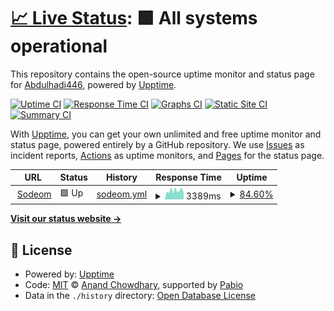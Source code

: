 # [📈 Live Status](https://Abdulhadi446.github.io/upptime): <!--live status--> **🟩 All systems operational**

This repository contains the open-source uptime monitor and status page for [Abdulhadi446](https://Abdulhadi446.github.io/upptime), powered by [Upptime](https://github.com/upptime/upptime).

[![Uptime CI](https://github.com/Abdulhadi446/upptime/workflows/Uptime%20CI/badge.svg)](https://github.com/Abdulhadi446/upptime/actions?query=workflow%3A%22Uptime+CI%22)
[![Response Time CI](https://github.com/Abdulhadi446/upptime/workflows/Response%20Time%20CI/badge.svg)](https://github.com/Abdulhadi446/upptime/actions?query=workflow%3A%22Response+Time+CI%22)
[![Graphs CI](https://github.com/Abdulhadi446/upptime/workflows/Graphs%20CI/badge.svg)](https://github.com/Abdulhadi446/upptime/actions?query=workflow%3A%22Graphs+CI%22)
[![Static Site CI](https://github.com/Abdulhadi446/upptime/workflows/Static%20Site%20CI/badge.svg)](https://github.com/Abdulhadi446/upptime/actions?query=workflow%3A%22Static+Site+CI%22)
[![Summary CI](https://github.com/Abdulhadi446/upptime/workflows/Summary%20CI/badge.svg)](https://github.com/Abdulhadi446/upptime/actions?query=workflow%3A%22Summary+CI%22)

With [Upptime](https://upptime.js.org), you can get your own unlimited and free uptime monitor and status page, powered entirely by a GitHub repository. We use [Issues](https://github.com/Abdulhadi446/upptime/issues) as incident reports, [Actions](https://github.com/Abdulhadi446/upptime/actions) as uptime monitors, and [Pages](https://Abdulhadi446.github.io/upptime) for the status page.

<!--start: status pages-->
<!-- This summary is generated by Upptime (https://github.com/upptime/upptime) -->
<!-- Do not edit this manually, your changes will be overwritten -->
<!-- prettier-ignore -->
| URL | Status | History | Response Time | Uptime |
| --- | ------ | ------- | ------------- | ------ |
| <img alt="" src="https://icons.duckduckgo.com/ip3/sodeom.com.ico" height="13"> [Sodeom](https://sodeom.com/) | 🟩 Up | [sodeom.yml](https://github.com/Abdulhadi446/upptime/commits/HEAD/history/sodeom.yml) | <details><summary><img alt="Response time graph" src="./graphs/sodeom/response-time-week.png" height="20"> 3389ms</summary><br><a href="https://Abdulhadi446.github.io/upptime/history/sodeom"><img alt="Response time 1335" src="https://img.shields.io/endpoint?url=https%3A%2F%2Fraw.githubusercontent.com%2FAbdulhadi446%2Fupptime%2FHEAD%2Fapi%2Fsodeom%2Fresponse-time.json"></a><br><a href="https://Abdulhadi446.github.io/upptime/history/sodeom"><img alt="24-hour response time 6993" src="https://img.shields.io/endpoint?url=https%3A%2F%2Fraw.githubusercontent.com%2FAbdulhadi446%2Fupptime%2FHEAD%2Fapi%2Fsodeom%2Fresponse-time-day.json"></a><br><a href="https://Abdulhadi446.github.io/upptime/history/sodeom"><img alt="7-day response time 3389" src="https://img.shields.io/endpoint?url=https%3A%2F%2Fraw.githubusercontent.com%2FAbdulhadi446%2Fupptime%2FHEAD%2Fapi%2Fsodeom%2Fresponse-time-week.json"></a><br><a href="https://Abdulhadi446.github.io/upptime/history/sodeom"><img alt="30-day response time 1335" src="https://img.shields.io/endpoint?url=https%3A%2F%2Fraw.githubusercontent.com%2FAbdulhadi446%2Fupptime%2FHEAD%2Fapi%2Fsodeom%2Fresponse-time-month.json"></a><br><a href="https://Abdulhadi446.github.io/upptime/history/sodeom"><img alt="1-year response time 1335" src="https://img.shields.io/endpoint?url=https%3A%2F%2Fraw.githubusercontent.com%2FAbdulhadi446%2Fupptime%2FHEAD%2Fapi%2Fsodeom%2Fresponse-time-year.json"></a></details> | <details><summary><a href="https://Abdulhadi446.github.io/upptime/history/sodeom">84.60%</a></summary><a href="https://Abdulhadi446.github.io/upptime/history/sodeom"><img alt="All-time uptime 95.69%" src="https://img.shields.io/endpoint?url=https%3A%2F%2Fraw.githubusercontent.com%2FAbdulhadi446%2Fupptime%2FHEAD%2Fapi%2Fsodeom%2Fuptime.json"></a><br><a href="https://Abdulhadi446.github.io/upptime/history/sodeom"><img alt="24-hour uptime 59.34%" src="https://img.shields.io/endpoint?url=https%3A%2F%2Fraw.githubusercontent.com%2FAbdulhadi446%2Fupptime%2FHEAD%2Fapi%2Fsodeom%2Fuptime-day.json"></a><br><a href="https://Abdulhadi446.github.io/upptime/history/sodeom"><img alt="7-day uptime 84.60%" src="https://img.shields.io/endpoint?url=https%3A%2F%2Fraw.githubusercontent.com%2FAbdulhadi446%2Fupptime%2FHEAD%2Fapi%2Fsodeom%2Fuptime-week.json"></a><br><a href="https://Abdulhadi446.github.io/upptime/history/sodeom"><img alt="30-day uptime 95.69%" src="https://img.shields.io/endpoint?url=https%3A%2F%2Fraw.githubusercontent.com%2FAbdulhadi446%2Fupptime%2FHEAD%2Fapi%2Fsodeom%2Fuptime-month.json"></a><br><a href="https://Abdulhadi446.github.io/upptime/history/sodeom"><img alt="1-year uptime 95.69%" src="https://img.shields.io/endpoint?url=https%3A%2F%2Fraw.githubusercontent.com%2FAbdulhadi446%2Fupptime%2FHEAD%2Fapi%2Fsodeom%2Fuptime-year.json"></a></details>

<!--end: status pages-->

[**Visit our status website →**](https://Abdulhadi446.github.io/upptime)

## 📄 License

- Powered by: [Upptime](https://github.com/upptime/upptime)
- Code: [MIT](./LICENSE) © [Anand Chowdhary](https://anandchowdhary.com), supported by [Pabio](https://pabio.com)
- Data in the `./history` directory: [Open Database License](https://opendatacommons.org/licenses/odbl/1-0/)
